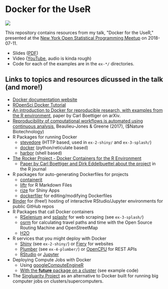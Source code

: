 # Docker for the UseR

![](title-slide.png)

This repository contains resources from my talk, "Docker for the UseR,"
presented at the [New York Open Statistical Programming Meetup](https://nyhackr.org/)
on 2018-07-11. 

- Slides ([PDF](Noam_Ross_DockerForTheUseR_nyhackr_2018-07-10.pdf))
- Video ([YouTube](https://www.youtube.com/watch?v=803oZI5dvAU), audio is kinda rough)
- Code for each of the examples are in the `ex-*/` directories.

## Links to topics and resources dicussed in the talk (and more!)

- [Docker documentation website](https://docs.docker.com/)
- [ROpenSci Docker Tutorial](https://ropenscilabs.github.io/r-docker-tutorial/)
- [An introduction to Docker for reproducible research, with
examples from the R environment](https://arxiv.org/pdf/1410.0846.pdf), paper by
Carl Boettiger on arXiv.
- [Reproducibility of computational workflows is automated using continuous analysis](https://www.ncbi.nlm.nih.gov/pubmed/28288103), Beaulieu-Jones & Greene (2017), ($Nature Biotechnology)
- R Packages for running Docker
   -   [stevedore](https://github.com/richfitz/stevedore) (HTTP based, used in `ex-2-shiny/` and `ex-3-splash/`)
   -   [docker](https://github.com/bhaskarvk/docker)    (python/reticulate based)
   -   [harbor](https://github.com/wch/harbor)   (shell based)
-  [The Rocker Project - Docker Containers for the R Environment](https://www.rocker-project.org/)
    -   [Paper by Carl Boettiger and Dirk Eddelbuettel about the project](https://journal.r-project.org/archive/2017/RJ-2017-065/index.html)
in the R journal
-   R packages for auto-generating Dockerfiles for projects
    -   [containerit](http://o2r.info/containerit/)
    -   [liftr](https://nanx.me/liftr/) for R Markdown Files
    -   [rize](https://github.com/cole-brokamp/rize) for Shiny Apps
    -   [dockerfiler](https://github.com/ColinFay/dockerfiler) for editing/modifying Dockerfiles
-   [Binder](https://mybinder.org/) for (free!) hosting of interactive RStudio/Jupyter environments for public GitHub repos
-   R Packages that call Docker containers
    - [RSelenium](https://github.com/ropensci/RSelenium) and [splashr](https://github.com/hrbrmstr/splashr) for web scraping (see `ex-3-splash/`)
    - [osrm](https://github.com/rCarto/osrm) for calculating travel paths and time with the Open Source Routing Machine and OpenStreetMap
    - [H2O](https://h2o-release.s3.amazonaws.com/h2o/rel-turing/1/docs-website/h2o-docs/docker.html)
-   R services that you might deploy with Docker
    -  [Shiny](https://shiny.rstudio.com/) (see `ex-2-shiny/`) or [Fiery](https://github.com/thomasp85/fiery) for websites
    -  [Plumber](https://www.rplumber.io/docs/hosting.html#docker) (see `ex-4-plumber/`) or [OpenCPU](https://www.opencpu.org/posts/opencpu-with-docker/) for REST APIs
    -  [RStudio](https://github.com/rocker-org/rocker/wiki/Using-the-RStudio-image) or [Jupyter](https://jupyter-docker-stacks.readthedocs.io/en/latest/)
-   Deploying Compute Jobs with Docker
    -  Using [googleComputeEngineR](https://cran.r-project.org/web/packages/googleComputeEngineR/vignettes/docker-ssh-futures.html)
    -  [With the **future** package on a cluster](https://cran.r-project.org/web/packages/googleComputeEngineR/vignettes/docker-ssh-futures.html) (see example code)
-   The [Singluarity Project](https://www.sylabs.io/) as an alternative to Docker built for running big computer jobs on clusters/supercomputers. 
